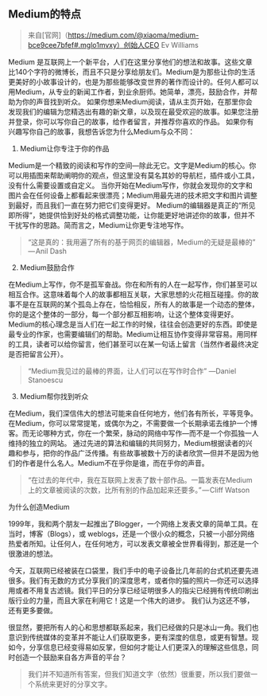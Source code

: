 ## Medium的特点

> 来自[官网]（https://medium.com/@xiaoma/medium-bce9cee7bfef#.mglo1mvxy）创始人CEO  Ev Williams

Medium 是互联网上一个新平台，人们在这里分享他们的想法和故事。这些文章比140个字符的微博长，而且不只是分享给朋友们。Medium是为那些让你的生活更美好的小故事设计的，也是为那些能够改变世界的著作而设计的。任何人都可以用Medium，从专业的新闻工作者，到业余厨师。她简单，漂亮，鼓励合作，并帮助为你的声音找到听众。
如果你想来Medium阅读，请从主页开始，在那里你会发现我们的编辑为您精选出有趣的新文章，以及现在最受欢迎的故事。如果您注册并登录，你可以写你自己的故事，给作者留言，并推荐你喜欢的作品。
如果你有兴趣写你自己的故事，我想告诉您为什么Medium与众不同：


1. Medium让你专注于你的作品

Medium是一个精致的阅读和写作的空间—除此无它。文字是Medium的核心。你可以用插图来帮助阐明你的观点，但这里没有莫名其妙的导航栏，插件或小工具，没有什么需要设置或自定义。
当你开始在Medium写作，你就会发现你的文字和图片会在任何设备上都看起来很漂亮；Medium用最先进的技术把文字和图片调整到最好，而且我们一直在努力把它们变得更好。
Medium的编辑器是真正的“所见即所得”，她提供恰到好处的格式调整功能，让你能更好地讲述你的故事，但并不干扰写作的思路。简而言之，Medium让你更专注地写作。

> “这是真的：我用遍了所有的基于网页的编辑器，Medium的无疑是最棒的” — Anil Dash

2. Medium鼓励合作

在Medium上写作，你不是孤军奋战。你在和所有的人在一起写作，你们甚至可以相互合作。这意味着每个人的故事都相互关联，大家思想的火花相互碰撞。你的故事不是在互联网的某个孤岛上存在，恰恰相反，所有人的故事是一个动态的整体，你的是这个整体的一部分，每一个部分都互相影响，让这个整体变得更好。
Medium的核心理念是当人们在一起工作的时候，往往会创造更好的东西。即使是最专业的作家，也需要编辑们的帮助。Medium让相互协作变得非常容易。用同样的工具，读者可以给你留言，他们甚至可以在某一句话上留言（当然作者最终决定是否把留言公开）。

> “Medium我见过的最棒的界面，让人们可以在写作时合作” —Daniel Stanoescu

3. Medium帮你找到听众

在Medium，我们深信伟大的想法可能来自任何地方，他们各有所长，平等竞争。在Medium，你可以常常提笔，或偶尔为之，不需要做一个长期承诺去维护一个博客。而无论哪种方式，你在一个繁荣，脉动的网络中写作—而不是一个你孤独一人维持的独立的网站。
通过先进的算法和编辑的共同努力，Medium根据读者的兴趣和参与，把你的作品广泛传播。有些故事被数十万的读者欣赏—但并不是因为他们的作者是什么名人。Medium不在乎你是谁，而在乎你的声音。

> “在过去的年代中，我在互联网上发表了数十部作品。一篇发表在Medium上的文章被阅读的次数，比所有别的作品加起来还要多。” — Cliff Watson

为什么创造Medium

1999年，我和两个朋友一起推出了Blogger，一个网络上发表文章的简单工具。在当时，博客（Blogs），或 weblogs，还是一个很小众的概念，只被一小部分网络热爱者所知。让任何人，在任何地方，可以发表文章被全世界看得到，那还是一个很激进的想法。

今天，互联网已经被装在口袋里，我们手中的电子设备比几年前的台式机还要先进很多。我们有无数的方式分享我们的深度思考，或者你的猫的照片—你还可以选择用或者不用复古滤镜。我们平日的分享已经证明很多人的指尖已经拥有传统印刷出版行业的力量，而且大家在利用它！这是一个伟大的进步。
我们认为这还不够，还有更多要做。

很显然，要把所有人的心和思想都联系起来，我们已经做的只是冰山一角。我们也意识到传统媒体的变革并不能让人们获取更多，更有深度的信息，或更有智慧。现如今，分享信息已经变得易如反掌，但如何才能让人们更深入的理解这些信息，同时创造一个鼓励来自各方声音的平台？

> 我们并不知道所有答案，但我们知道文字（依然）很重要，所以我们要做一个系统来更好的分享文字。
